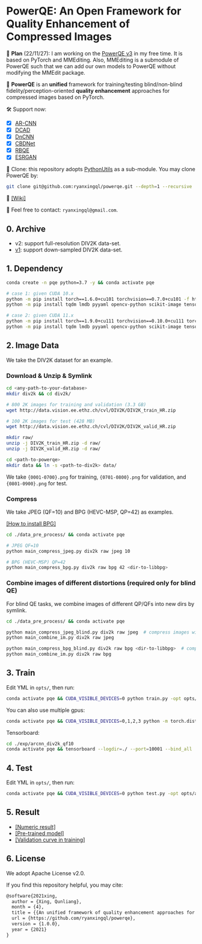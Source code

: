 # PowerQE: An Open Framework for Quality Enhancement of Compressed Images

:rocket: **Plan** (22/11/27): I am working on the [PowerQE v3](https://github.com/ryanxingql/powerqe/tree/v3-dev) in my free time. It is based on PyTorch and MMEditing. Also, MMEditing is a submodule of PowerQE such that we can add our own models to PowerQE without modifying the MMEdit package.

:muscle: **PowerQE** is an **unified** framework for training/testing blind/non-blind fidelity/perception-oriented **quality enhancement** approaches for compressed images based on PyTorch.

:hammer_and_wrench: Support now:

- [x] [AR-CNN](https://openaccess.thecvf.com/content_iccv_2015/html/Dong_Compression_Artifacts_Reduction_ICCV_2015_paper.html)
- [x] [DCAD](https://ieeexplore.ieee.org/abstract/document/7923714/)
- [x] [DnCNN](https://arxiv.org/abs/1608.03981)
- [x] [CBDNet](https://arxiv.org/abs/1807.04686)
- [x] [RBQE](https://github.com/ryanxingql/rbqe)
- [x] [ESRGAN](https://github.com/ryanxingql/subjectiveqe-esrgan)

:rocket: Clone: this repository adopts [PythonUtils](https://github.com/ryanxingql/pythonutils) as a sub-module. You may clone PowerQE by:

```bash
git clone git@github.com:ryanxingql/powerqe.git --depth=1 --recursive
```

:notebook: [[Wiki]](https://github.com/ryanxingql/powerqe/wiki)

:e-mail: Feel free to contact: `ryanxingql@gmail.com`.

## 0. Archive

- v2: support full-resolution DIV2K data-set.
- [v1](https://github.com/ryanxingql/powerqe/tree/ea903fd0d04154c95b321b5100540249856bd44b): support down-sampled DIV2K data-set.

## 1. Dependency

```bash
conda create -n pqe python=3.7 -y && conda activate pqe

# case 1: given CUDA 10.x
python -m pip install torch==1.6.0+cu101 torchvision==0.7.0+cu101 -f https://download.pytorch.org/whl/torch_stable.html
python -m pip install tqdm lmdb pyyaml opencv-python scikit-image tensorboard lpips

# case 2: given CUDA 11.x
python -m pip install torch==1.9.0+cu111 torchvision==0.10.0+cu111 torchaudio==0.9.0 -f https://download.pytorch.org/whl/torch_stable.html
python -m pip install tqdm lmdb pyyaml opencv-python scikit-image tensorboard lpips matplotlib
```

## 2. Image Data

We take the DIV2K dataset for an example.

### Download & Unzip & Symlink

```bash
cd <any-path-to-your-database>
mkdir div2k && cd div2k/

# 800 2K images for training and validation (3.3 GB)
wget http://data.vision.ee.ethz.ch/cvl/DIV2K/DIV2K_train_HR.zip

# 100 2K images for test (428 MB)
wget http://data.vision.ee.ethz.ch/cvl/DIV2K/DIV2K_valid_HR.zip

mkdir raw/
unzip -j DIV2K_train_HR.zip -d raw/
unzip -j DIV2K_valid_HR.zip -d raw/

cd <path-to-powerqe>
mkdir data && ln -s <path-to-div2k> data/
```

We take `{0001-0700}.png` for training, `{0701-0800}.png` for validation, and `{0801-0900}.png` for test.

### Compress

We take JPEG (QF=10) and BPG (HEVC-MSP, QP=42) as examples.

[[How to install BPG]](https://github.com/ryanxingql/powerqe/wiki/How-to-install-BPG%3F)

```bash
cd ./data_pre_process/ && conda activate pqe

# JPEG QF=10
python main_compress_jpeg.py div2k raw jpeg 10

# BPG (HEVC-MSP) QP=42
python main_compress_bpg.py div2k raw bpg 42 <dir-to-libbpg>
```

### Combine images of different distortions (required only for blind QE)

For blind QE tasks, we combine images of different QP/QFs into new dirs by symlink.

```bash
cd ./data_pre_process/ && conda activate pqe

python main_compress_jpeg_blind.py div2k raw jpeg  # compress images with qf=10, 20, 30, 40 and 50 first
python main_combine_im.py div2k raw jpeg

python main_compress_bpg_blind.py div2k raw bpg <dir-to-libbpg>  # compress images with qp=42, 37, 32, 27 and 22 first
python main_combine_im.py div2k raw bpg
```

## 3. Train

Edit YML in `opts/`, then run:

```bash
conda activate pqe && CUDA_VISIBLE_DEVICES=0 python train.py -opt opts/arcnn.yml -case div2k_qf10
```

You can also use multiple gpus:

```bash
conda activate pqe && CUDA_VISIBLE_DEVICES=0,1,2,3 python -m torch.distributed.launch --nproc_per_node=4 --master_port=1111 train.py -opt opts/arcnn.yml -case div2k_qf10
```

Tensorboard:

```bash
cd ./exp/arcnn_div2k_qf10
conda activate pqe && tensorboard --logdir=./ --port=10001 --bind_all
```

## 4. Test

Edit YML in `opts/`, then run:

```bash
conda activate pqe && CUDA_VISIBLE_DEVICES=0 python test.py -opt opts/arcnn.yml -case div2k_qf10
```

## 5. Result

- [[Numeric result]](https://github.com/ryanxingql/powerqe/wiki/Result)
- [[Pre-trained model]](https://github.com/ryanxingql/powerqe/releases)
- [[Validation curve in training]](https://github.com/ryanxingql/powerqe/issues/2)

## 6. License

We adopt Apache License v2.0.

If you find this repository helpful, you may cite:

```tex
@software{2021xing,
  author = {Xing, Qunliang},
  month = {4},
  title = {{An unified framework of quality enhancement approaches for compressed images/videos based on PyTorch}},
  url = {https://github.com/ryanxingql/powerqe},
  version = {1.0.0},
  year = {2021}
}
```
